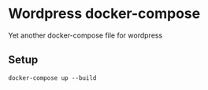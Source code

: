 Wordpress docker-compose
========================

Yet another docker-compose file for wordpress


Setup
-----

`docker-compose up --build`
